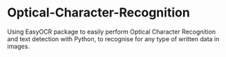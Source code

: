 # Optical-Character-Recognition
Using EasyOCR package to easily perform Optical Character Recognition and text detection with Python, to recognise for any type of written data in images.
